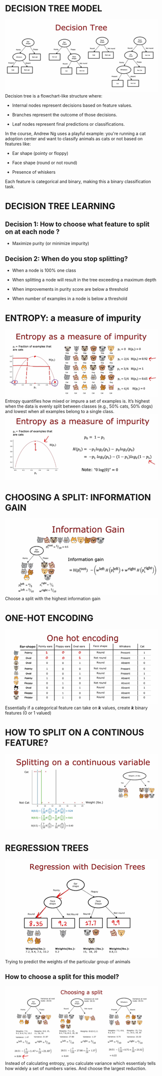 # DECISION TREE MODEL
![alt text](img/image.png)
Decision tree is a flowchart-like structure where:

* Internal nodes represent decisions based on feature values.

* Branches represent the outcome of those decisions.
* Leaf nodes represent final predictions or classifications.

In the course, Andrew Ng uses a playful example: you're running a cat adoption center and want to classify animals as cats or not based on features like:

* Ear shape (pointy or floppy)

* Face shape (round or not round)

* Presence of whiskers

Each feature is categorical and binary, making this a binary classification task.

# DECISION TREE LEARNING
## Decision 1: How to choose what feature to split on at each node ?
* Maximize purity (or minimize impurity)
## Decision 2: When do you stop splitting?
* When a node is 100% one class

* When splitting a node will result in the tree exceeding a maximum depth 

* When improvements in purity score are below a threshold

* When number of examples in a node is below a threshold

# ENTROPY: a measure of impurity
![alt text](img/image-3.png)
Entropy quantifies how mixed or impure a set of examples is. It’s highest when the data is evenly split between classes (e.g., 50% cats, 50% dogs) and lowest when all examples belong to a single class.
![alt text](img/image-4.png)

# CHOOSING A SPLIT: INFORMATION GAIN
![alt text](img/image-5.png)
Choose a split with the highest information gain

# ONE-HOT ENCODING
![alt text](img/image-6.png)
Essentially if a categorical feature can take on ***k*** values, create ***k*** binary features (0 or 1 valued)

# HOW TO SPLIT ON A CONTINOUS FEATURE?
![alt text](img/image-7.png)

# REGRESSION TREES
![alt text](img/image-8.png)
Trying to predict the weights of the particular group of animals

## How to choose a split for this model? 
![alt text](img/image-9.png)
Instead of calculating entropy, you calculate variance which essentialy tells how widely a set of numbers varies.
And choose the largest reduction.